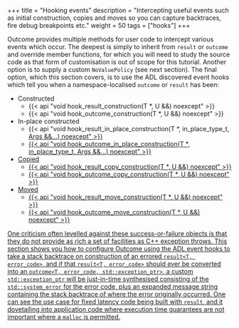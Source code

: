 +++
title = "Hooking events"
description = "Intercepting useful events such as initial construction, copies and moves so you can capture backtraces, fire debug breakpoints etc."
weight = 50
tags = ["hooks"]
+++

Outcome provides multiple methods for user code to intercept various events which occur.
The deepest is simply to inherit from `result` or `outcome` and override member functions,
for which you will need to study the source code as that form of customisation is out of scope for this tutorial.
Another option is to supply a custom `NoValuePolicy` (see next section).
The final option, which this section covers, is to use the ADL discovered event hooks
which tell you when a namespace-localised `outcome` or `result` has been:

- Constructed
  - {{< api "void hook_result_construction(T *, U &&) noexcept" >}}
  - {{< api "void hook_outcome_construction(T *, U &&) noexcept" >}}
- In-place constructed
  - {{< api "void hook_result_in_place_construction(T *, in_place_type_t<U>, Args &&...) noexcept" >}}
  - {{< api "void hook_outcome_in_place_construction(T *, in_place_type_t<U>, Args &&...) noexcept" >}}
- Copied
  - {{< api "void hook_result_copy_construction(T *, U &&) noexcept" >}}
  - {{< api "void hook_outcome_copy_construction(T *, U &&) noexcept" >}}
- Moved
  - {{< api "void hook_result_move_construction(T *, U &&) noexcept" >}}
  - {{< api "void hook_outcome_move_construction(T *, U &&) noexcept" >}}

One criticism often levelled against these success-or-failure objects is that they do
not provide as rich a set of facilities as C++ exception throws. This section shows
you how to configure Outcome using the ADL event hooks to take a stack backtrace on
construction of an errored `result<T, error_code>`,
and if that `result<T, error_code>` should ever be converted into an `outcome<T, error_code, std::exception_ptr>`,
a custom `std::exception_ptr` will be just-in-time synthesised consisting of the `std::system_error`
for the error code, plus an expanded message string containing the stack backtrace of where
the error originally occurred. One can see the use case for fixed latency code being built
with `result`, and it dovetailing into application code where execution time guarantees are
not important where a `malloc` is permitted.

